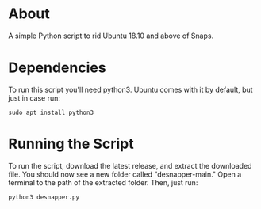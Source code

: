 # About
A simple Python script to rid Ubuntu 18.10 and above of Snaps.

# Dependencies
To run this script you'll need python3. Ubuntu comes with it by default, but just in case run:
```
sudo apt install python3
```

# Running the Script
To run the script, download the latest release, and extract the downloaded file. You should now see a new folder called "desnapper-main." Open a terminal to the path of the extracted folder. Then, just run:
```
python3 desnapper.py
```
